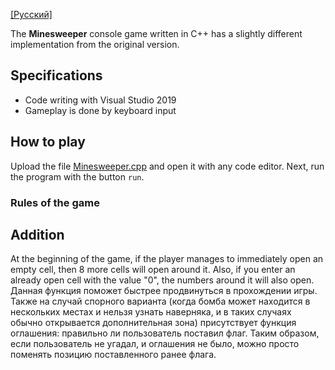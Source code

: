 [[Русский]](https://github.com/kawatash1/SaperTheGame/blob/main/README-ru.md)

The **Minesweeper** console game written in C++ has a slightly different implementation from the original version.


Specifications
---
* Code writing with Visual Studio 2019
* Gameplay is done by keyboard input


How to play
---
Upload the file [Minesweeper.cpp](https://github.com/kawatash1/SaperTheGame/blob/main/Saper.cpp) and open it with any code editor. Next, run the program with the button `run`.

### Rules of the game



Addition
---
At the beginning of the game, if the player manages to immediately open an empty cell, then 8 more cells will open around it. Also, if you enter an already open cell with the value "0", the numbers around it will also open. Данная функция поможет быстрее продвинуться в прохождении игры. Также на случай спорного варианта (когда бомба может находится в нескольких местах и нельзя узнать наверняка, и в таких случаях обычно открывается дополнительная зона) присутствует функция оглашения: правильно ли пользователь поставил флаг. Таким образом, если пользователь не угадал, и оглашения не было, можно просто поменять позицию поставленного ранее флага. 
